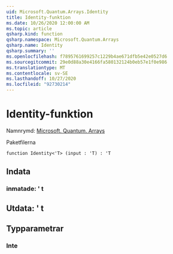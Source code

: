 ```yaml
---
uid: Microsoft.Quantum.Arrays.Identity
title: Identity-funktion
ms.date: 10/26/2020 12:00:00 AM
ms.topic: article
qsharp.kind: function
qsharp.namespace: Microsoft.Quantum.Arrays
qsharp.name: Identity
qsharp.summary: ''
ms.openlocfilehash: f7895761699257c1229b4ae671dfb5e42e0527d6
ms.sourcegitcommit: 29e0d88a30e4166fa580132124b0eb57e1f0e986
ms.translationtype: MT
ms.contentlocale: sv-SE
ms.lasthandoff: 10/27/2020
ms.locfileid: "92730214"
---
```

# <a name="identity-function"></a>Identity-funktion

Namnrymd: [Microsoft. Quantum. Arrays](xref:Microsoft.Quantum.Arrays)

Paketfilerna [](https://nuget.org/packages/)




```qsharp
function Identity<'T> (input : 'T) : 'T
```


## <a name="input"></a>Indata

### <a name="input--t"></a>inmatade: ' t





## <a name="output--t"></a>Utdata: ' t



## <a name="type-parameters"></a>Typparametrar

### <a name="t"></a>Inte

